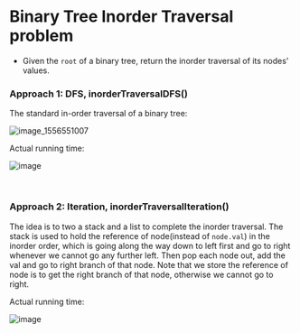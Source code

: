 #  Binary Tree Inorder Traversal problem
* Given the `root` of a binary tree, return the inorder traversal of its nodes' values.

### Approach 1: DFS, inorderTraversalDFS()
The standard in-order traversal of a binary tree:

![image_1556551007](https://user-images.githubusercontent.com/25105806/135376395-0ffc3d36-0f59-4d2d-a134-58f15e3bb831.png)

Actual running time:

![image](https://user-images.githubusercontent.com/25105806/135376828-70d25e2c-7af4-4951-9fb7-3a50d9d66701.png)


<br />

### Approach 2: Iteration, inorderTraversalIteration()
The idea is to two a stack and a list to complete the inorder traversal. The stack is used to hold the reference of node(instead of `node.val`) in the inorder order, which is going along the way down to left first and go to right whenever we cannot go any further left. Then pop each node out, add the val and go to right branch of that node. Note that we store the reference of node is to get the right branch of that node, otherwise we cannot go to right.

Actual running time:

![image](https://user-images.githubusercontent.com/25105806/135376885-f3429c20-26b0-496b-a480-43100dda248c.png)
